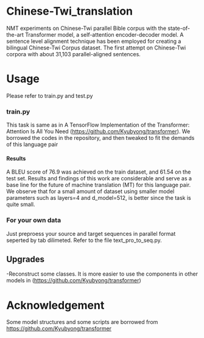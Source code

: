 # Chinese-Twi_translation
 NMT experiments on Chinese-Twi parallel Bible corpus with the state-of-the-art Transformer model, a self-attention encoder-decoder model.
 A sentence level alignment technique has been employed for creating a bilingual Chinese-Twi Corpus dataset. The first attempt on 
 Chinese-Twi corpora with about 31,103 parallel-aligned sentences.

# Usage
Please refer to train.py and test.py

### train.py
This task is same as in A TensorFlow Implementation of the Transformer: Attention Is All You Need (https://github.com/Kyubyong/transformer).
We borrowed the codes in the repository, and then tweaked to fit the demands of this language pair

#### Results
 A BLEU score of 76.9 was achieved on the train dataset, and 61.54 on the test set. Results and findings of this work are considerable 
 and serve as a base line for the future of machine translation (MT) for this language pair. 
 We observe that for a small amount of dataset using smaller model parameters such as layers=4 and d_model=512, is better 
 since the task is quite small.

### For your own data
Just preproess your source and target sequences in parallel format seperted by tab dilimeted. Refer to the file text_pro_to_seq.py.

## Upgrades
-Reconstruct some classes.
It is more easier to use the components in other models in (https://github.com/Kyubyong/transformer)

# Acknowledgement
Some model structures and some scripts are borrowed from https://github.com/Kyubyong/transformer
